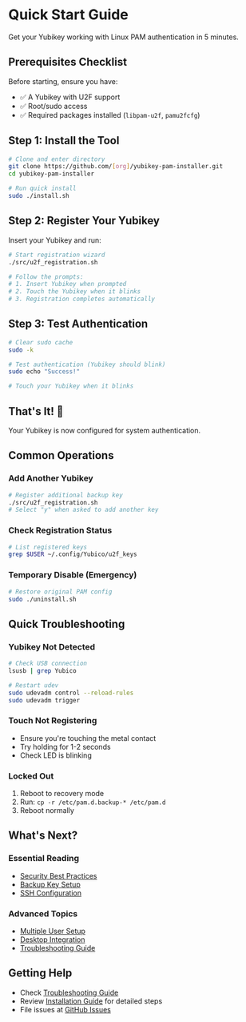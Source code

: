 # Quick Start Guide

Get your Yubikey working with Linux PAM authentication in 5 minutes.

## Prerequisites Checklist

Before starting, ensure you have:

- ✅ A Yubikey with U2F support
- ✅ Root/sudo access
- ✅ Required packages installed (`libpam-u2f`, `pamu2fcfg`)

## Step 1: Install the Tool

```bash
# Clone and enter directory
git clone https://github.com/[org]/yubikey-pam-installer.git
cd yubikey-pam-installer

# Run quick install
sudo ./install.sh
```

## Step 2: Register Your Yubikey

Insert your Yubikey and run:

```bash
# Start registration wizard
./src/u2f_registration.sh

# Follow the prompts:
# 1. Insert Yubikey when prompted
# 2. Touch the Yubikey when it blinks
# 3. Registration completes automatically
```

## Step 3: Test Authentication

```bash
# Clear sudo cache
sudo -k

# Test authentication (Yubikey should blink)
sudo echo "Success!"

# Touch your Yubikey when it blinks
```

## That's It! 🎉

Your Yubikey is now configured for system authentication.

## Common Operations

### Add Another Yubikey

```bash
# Register additional backup key
./src/u2f_registration.sh
# Select "y" when asked to add another key
```

### Check Registration Status

```bash
# List registered keys
grep $USER ~/.config/Yubico/u2f_keys
```

### Temporary Disable (Emergency)

```bash
# Restore original PAM config
sudo ./uninstall.sh
```

## Quick Troubleshooting

### Yubikey Not Detected

```bash
# Check USB connection
lsusb | grep Yubico

# Restart udev
sudo udevadm control --reload-rules
sudo udevadm trigger
```

### Touch Not Registering

- Ensure you're touching the metal contact
- Try holding for 1-2 seconds
- Check LED is blinking

### Locked Out

1. Reboot to recovery mode
2. Run: `cp -r /etc/pam.d.backup-* /etc/pam.d`
3. Reboot normally

## What's Next?

### Essential Reading

- [Security Best Practices](../architecture/security-model.md)
- [Backup Key Setup](./prerequisites.md#backup-keys)
- [SSH Configuration](../integrations/ssh.md)

### Advanced Topics

- [Multiple User Setup](../deployment/configuration.md)
- [Desktop Integration](../integrations/desktop.md)
- [Troubleshooting Guide](../development/troubleshooting.md)

## Getting Help

- Check [Troubleshooting Guide](../development/troubleshooting.md)
- Review [Installation Guide](./installation.md) for detailed steps
- File issues at [GitHub Issues](https://github.com/[org]/yubikey-pam-installer/issues)
